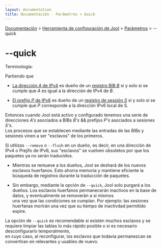 ```yaml
---
layout: documentation
title: Documentación - Parámetros > Quick
---
```


[Documentación](esp-doc-index.html) > [Herramienta de configuración de Jool](esp-doc-index.html#aplicacion-de-espacio-de-usuario) > [Parámetros](esp-usr-flags.html) > \--quick

# \--quick

Terminología:

Partiendo que

* [La dirección _A_ de IPv4](esp-usr-flags-pool4.html) es dueño de un [registro BIB _B_](esp-usr-flags-bib.html)  si y solo si se cumple que _A_ es igual a la dirección  de IPv4 de _B_.

* [El prefijo _P_ de IPv6](esp-usr-flags-pool6.html) es dueño de un [registro de sessión _S_](esp-usr-flags-session.html)  si y solo si se cumple que _P_ corresponde a la dirección IPv6 local de S.

Entonces cuando Jool está activo y configurado tenemos una serie de direcciones _A's_ asociados a BIBs _B's_ && prefijos _P's_ asociados a sesiones _S's_. <br />
Los procesos que se establecen mediante las entradas de las BIBs y sesiones vinen a ser "esclavos" de los primeros.




Si utilizas `--remove` o `--flush` en un dueño, es decir, en una dirección de IPv4 o Prejifo de IPv6, sus "esclavos" se vuelven obsoletos por que los paquetes ya no serán traducidos.



* Mientras se remueve a los dueños, Jool se deshará de los nuevos esclavos huerfanos. Esto ahorra memoria y mantiene eficiente la búsqueda de registros durante la traducción de paquetes.

* Sin embargo, mediante la opción de `--quick`, Jool solo purgará a los dueños. Los esclavos huerfanos permanecerán inactivos en la base de datos, y eventualmente se removerán a si mismos <br />
  una vez que las condiciones se cumplan. Por ejemplo: las sesiones huerfanas morirán una vez que su tiempo de inactivdad permitido expire.

La opción de `--quick` es recomendable si existen muchos esclavos y se requiere limpiar las tablas lo más rápido posible o si es necesario desconfigurarlo temporalmente,<br />
en cuyo caso, al reconfigurar, los esclavos que todavia permanezcan se convertiran  en relevantes y usables de nuevo.

